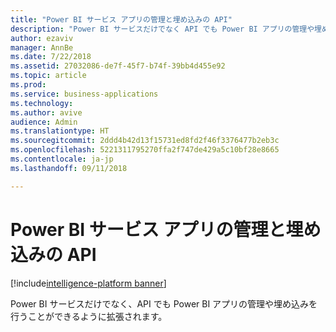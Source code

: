 ```yaml
---
title: "Power BI サービス アプリの管理と埋め込みの API"
description: "Power BI サービスだけでなく API でも Power BI アプリの管理や埋め込みを行うことができる拡張"
author: ezaviv
manager: AnnBe
ms.date: 7/22/2018
ms.assetid: 27032086-de7f-45f7-b74f-39bb4d455e92
ms.topic: article
ms.prod: 
ms.service: business-applications
ms.technology: 
ms.author: avive
audience: Admin
ms.translationtype: HT
ms.sourcegitcommit: 2ddd4b42d13f15731ed8fd2f46f3376477b2eb3c
ms.openlocfilehash: 5221311795270ffa2f747de429a5c10bf28e8665
ms.contentlocale: ja-jp
ms.lasthandoff: 09/11/2018

---
```

# <a name="apis-to-manage-and-embed-power-bi-service-apps"></a>Power BI サービス アプリの管理と埋め込みの API

[!include[intelligence-platform banner](../../includes/intelligence-platform.md)]

Power BI サービスだけでなく、API でも Power BI アプリの管理や埋め込みを行うことができるように拡張されます。

